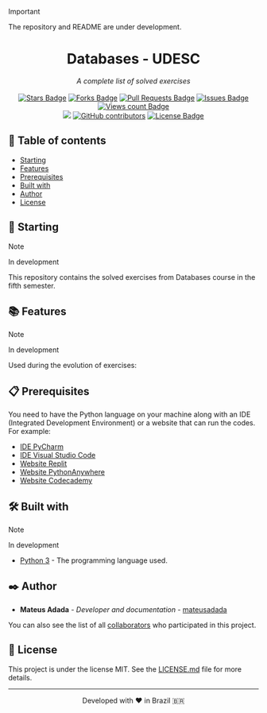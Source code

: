 > [!IMPORTANT]
> The repository and README are under development.

<h1 align="center">Databases - UDESC</h1>
<div align="center"><i>A complete list of solved exercises</i><br><br>
<a href="https://github.com/mateusadada/ban-udesc/stargazers"><img src="https://img.shields.io/github/stars/mateusadada/ban-udesc" alt="Stars Badge"/></a>
<a href="https://github.com/mateusadada/ban-udesc/network/members"><img src="https://img.shields.io/github/forks/mateusadada/ban-udesc" alt="Forks Badge"/></a>
<a href="https://github.com/mateusadada/ban-udesc/pulls"><img src="https://img.shields.io/github/issues-pr/mateusadada/ban-udesc" alt="Pull Requests Badge"/></a>
<a href="https://github.com/mateusadada/ban-udesc/issues"><img src="https://img.shields.io/github/issues/mateusadada/ban-udesc" alt="Issues Badge"/></a>
<a href="https://github.com/mateusadada/ban-udesc"><img src="https://komarev.com/ghpvc/?username=ban-udesc&color=447ff7&label=views" alt="Views count Badge"/></a>
<br><a href="https://mateusadada.github.io/ban-udesc" target="blank"><img src="https://img.shields.io/website?url=https%3A%2F%2Fmateusadada.github.io%2Fban-udesc&logo=github" /></a>
<a href="https://github.com/mateusadada/ban-udesc/graphs/contributors"><img alt="GitHub contributors" src="https://img.shields.io/github/contributors/mateusadada/ban-udesc?color=2b9348"></a>
<a href="https://github.com/mateusadada/ban-udesc/blob/main/LICENSE"><img src="https://img.shields.io/github/license/mateusadada/ban-udesc?color=2b9348" alt="License Badge"/></a>
</div>

## 📜 Table of contents

- [Starting](#-starting)
- [Features](#-features)
- [Prerequisites](#-prerequisites)
- [Built with](#️-built-with)
- [Author](#️-author)
- [License](#-license)

## 🚀 Starting

> [!NOTE]
> In development

This repository contains the solved exercises from Databases course in the fifth semester.

## 📚 Features

> [!NOTE]
> In development

Used during the evolution of exercises:

## 📋 Prerequisites

You need to have the Python language on your machine along with an IDE (Integrated Development Environment) or a website that can run the codes. For example:

* [IDE PyCharm](https://www.jetbrains.com/pycharm/)
* [IDE Visual Studio Code](https://code.visualstudio.com/)
* [Website Replit](https://replit.com/)
* [Website PythonAnywhere](https://www.pythonanywhere.com/)
* [Website Codecademy](https://www.codecademy.com/)

## 🛠️ Built with

> [!NOTE]
> In development

* [Python 3](https://www.python.org/) - The programming language used.

## ✒️ Author

* **Mateus Adada** - *Developer and documentation* - [mateusadada](https://github.com/mateusadada)

You can also see the list of all [collaborators](https://github.com/mateusadada/ban-udesc/graphs/contributors) who participated in this project.

## 📄 License

This project is under the license MIT. See the [LICENSE.md](https://github.com/mateusadada/ban-udesc/blob/main/LICENSE) file for more details.

<hr><p align="center">Developed with ❤️ in Brazil 🇧🇷</p>
